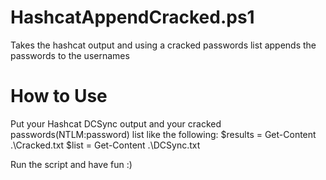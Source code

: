 # HashcatAppendCracked.ps1
Takes the hashcat output and using a cracked passwords list appends the passwords to the usernames


# How to Use
Put your Hashcat DCSync output and your cracked passwords(NTLM:password) list like the following:
$results = Get-Content .\Cracked.txt
$list = Get-Content .\DCSync.txt

Run the script and have fun :)
